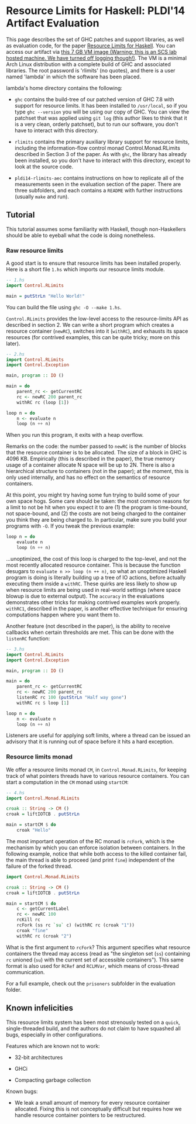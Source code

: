 # Resource Limits for Haskell: PLDI'14 Artifact Evaluation

This page describes the set of GHC patches and support libraries, as
well as evaluation code, for the paper
[Resource Limits for Haskell](http://ezyang.com/papers/ezyang14-rlimits.pdf).  You can access our artifact via
[this 7 GB VM image (Warning: this is an SCS lab hosted machine.  We have turned off logging though!)](http://hs01.scs.stanford.edu/rlimits.vmdk).  The VM is a minimal Arch Linux
distribution with a complete build of GHC and associated libraries.  The
root password is 'rlimits' (no quotes), and there is a user named
'lambda' in which the software has been placed.

lambda's home directory contains the following:

* `ghc` contains the build-tree of our patched version of GHC 7.8 with
  support for resource limits.  It has been installed to `/usr/local`,
  so if you type `ghc --version` you will be using our copy of GHC.
  You can view the patchset that was applied using `git log` (this
  author likes to think that it is a very clean, orderly patchset), but
  to run our software, you don't have to interact with this directory.

* `rlimits` contains the primary auxiliary library support for resource
  limits, including the information-flow control monad
  Control.Monad.RLimits described in Section 3 of the paper.  As with
  `ghc`, the library has already been installed, so you don't have to
  interact with this directory, except to look at the source code.

* `pldi14-rlimits-aec` contains instructions on how to replicate all
  of the measurements seen in the evaluation section of the paper.
  There are three subfolders, and each contains a `README` with further
  instructions (usually `make` and run).

## Tutorial

This tutorial assumes some familiarity with Haskell, though
non-Haskellers should be able to eyeball what the code is doing
nonetheless.

### Raw resource limits

A good start is to ensure that resource limits has been
installed properly. Here is a short file `1.hs` which imports our
resource limits module.

```haskell
-- 1.hs
import Control.RLimits

main = putStrLn "Hello World!"
```

You can build the file using `ghc -O --make 1.hs`.

`Control.RLimits` provides the low-level access to the resource-limits
API as described in section 2.  We can write a short program which
creates a resource container (`newRC`), switches into it (`withRC`), and
exhausts its space resources (for contrived examples, this can be quite
tricky; more on this later).

```haskell
-- 2.hs
import Control.RLimits
import Control.Exception

main, program :: IO ()

main = do
    parent_rc <- getCurrentRC
    rc <- newRC 200 parent_rc
    withRC rc (loop [1])

loop n = do
    n <- evaluate n
    loop (n ++ n)
```

When you run this program, it exits with a heap overflow.

Remarks on the code: the number passed to `newRC` is the number of
blocks that the resource container is to be allocated.  The size of a
block in GHC is 4096 KB.  Empirically (this is described in the paper),
the true memory usage of a container allocate N space will be up to 2N.
There is also a hierarchical structure to containers (not in the paper);
at the moment, this is only used internally, and has no effect on the
semantics of resource containers.

At this point, you might try having some fun trying to build some of
your own space hogs.  Some care should be taken: the most common reasons
for a limit to not be hit when you expect it to are (1) the program is
time-bound, not space-bound, and (2) the costs are not being charged to
the container you think they are being charged to.  In particular, make
sure you build your programs with `-O`.  If you tweak the previous
example:

```haskell
loop n = do
    evaluate n
    loop (n ++ n)
```

...unoptimized, the cost of this loop is charged to the top-level, and
not the most recently allocated resource container.  This is because the
function desugars to `evaluate n >> loop (n ++ n)`, so what an
unoptimized Haskell program is doing is literally building up a tree of
IO actions, before actually executing them inside a `withRC`.  These
quirks are less likely to show up when resource limits are being used in
real-world settings (where space blowup is due to external output).  The
`accuracy` in the evaluations demonstrates other tricks for making
contrived examples work properly.  `withRC1`, described in the paper,
is another effective technique for ensuring computations happen where
you want them to.

Another feature (not described in the paper), is the ability to receive
callbacks when certain thresholds are met.  This can be done with the
`listenRC` function:

```haskell
-- 3.hs
import Control.RLimits
import Control.Exception

main, program :: IO ()

main = do
    parent_rc <- getCurrentRC
    rc <- newRC 200 parent_rc
    listenRC rc 100 (putStrLn "Half way gone")
    withRC rc $ loop [1]

loop n = do
    n <- evaluate n
    loop (n ++ n)
```

Listeners are useful for applying soft limits, where a thread can be
issued an advisory that it is running out of space before it hits a hard
exception.

### Resource limits monad

We offer a resource limits monad `CM`, in `Control.Monad.RLimits`, for
keeping track of what pointers threads have to various resource
containers.  You can start a computation in the `CM` monad using
`startCM`:

```haskell
-- 4.hs
import Control.Monad.RLimits

croak :: String -> CM ()
croak = liftIOTCB . putStrLn

main = startCM $ do
    croak "Hello"
```

The most important operation of the RC monad is `rcFork`, which is the
mechanism by which you can enforce isolation between containers.  In
the following example, notice that while both access to the killed
container fail, the main thread is able to proceed (and print `fine`)
independent of the failure of the forked thread.

```haskell
import Control.Monad.RLimits

croak :: String -> CM ()
croak = liftIOTCB . putStrLn

main = startCM $ do
    c <- getCurrentLabel
    rc <- newRC 100
    rcKill rc
    rcFork (ss rc `su` c) (withRC rc (croak "1"))
    croak "fine"
    withRC rc (croak "2")
```

What is the first argument to `rcFork`?  This argument specifies
what resource containers the thread may access (read as "the
singleton set (`ss`) containing `rc` unioned (`su`) with the
current set of accessible containers").  This same format is also
used for `RCRef` and `RCLMVar`, which means of cross-thread
communication.

For a full example, check out the `prisoners` subfolder in the
evaluation folder.

## Known infelicities

This resource limits system has been most strenously tested on a
`quick`, single-threaded build, and the authors do not claim to have
squashed all bugs, especially in other configurations.

Features which are known not to work:

* 32-bit architectures

* GHCi

* Compacting garbage collection

Known bugs:

* We leak a small amount of memory for every resource container
  allocated.  Fixing this is not conceptually difficult but requires
  how we handle resource container pointers to be restructured.
